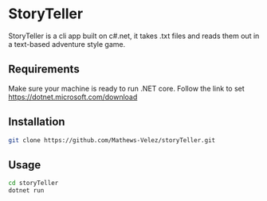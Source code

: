 # StoryTeller

StoryTeller is a cli app built on c#.net, it takes .txt files and reads them out in a text-based adventure style game.

## Requirements
Make sure your machine is ready to run .NET core. Follow the link to set  https://dotnet.microsoft.com/download

## Installation
```bash 
git clone https://github.com/Mathews-Velez/storyTeller.git
```

## Usage
```bash
cd storyTeller
dotnet run
```

